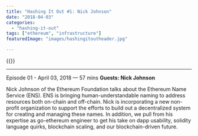 ```yaml
---
title: "Hashing It Out #1: Nick Johnson"
date: "2018-04-03"
categories: 
  - "hashing-it-out"
tags: ["ethereum", "infrastructure"]
featuredImage: "images/hashingitoutheader.jpg"

---
```


{{<podcast-embed url="https://embed.sounder.fm/play/61072">}}

* * *

Episode 01 - April 03, 2018 — 57 mins 
**Guests: Nick Johnson**

Nick Johnson of the Ethereum Foundation talks about the Ethereum Name Service (ENS). ENS is bringing human-understandable naming to address resources both on-chain and off-chain. Nick is incorporating a new non-profit organization to support the efforts to build out a decentralized system for creating and managing these names. In addition, we pull from his expertise as go-ethereum engineer to get his take on dapp usability, solidity language quirks, blockchain scaling, and our blockchain-driven future.
